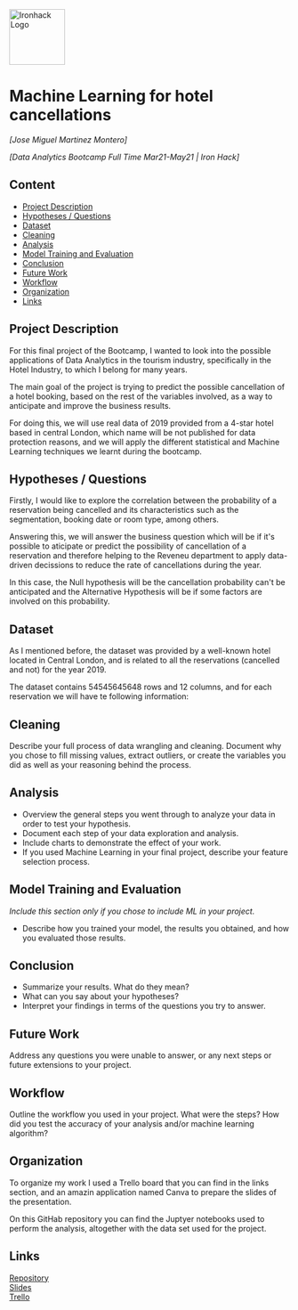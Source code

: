 <img src="https://bit.ly/2VnXWr2" alt="Ironhack Logo" width="100"/>

# Machine Learning for hotel cancellations
*[Jose Miguel Martinez Montero]*

*[Data Analytics Bootcamp Full Time Mar21-May21 | Iron Hack]*

## Content
- [Project Description](#project-description)
- [Hypotheses / Questions](#hypotheses-questions)
- [Dataset](#dataset)
- [Cleaning](#cleaning)
- [Analysis](#analysis)
- [Model Training and Evaluation](#model-training-and-evaluation)
- [Conclusion](#conclusion)
- [Future Work](#future-work)
- [Workflow](#workflow)
- [Organization](#organization)
- [Links](#links)

## Project Description

For this final project of the Bootcamp, I wanted to look into the possible applications of Data Analytics in the tourism industry, specifically in the Hotel Industry, to which I belong for many years. 

The main goal of the project is trying to predict the possible cancellation of a hotel booking, based on the rest of the variables involved, as a way to anticipate and improve the business results. 

For doing this, we will use real data of 2019 provided from a 4-star hotel based in central London, which name will be not published for data protection reasons, and we will apply the different statistical and Machine Learning techniques we learnt during the bootcamp.

## Hypotheses / Questions
Firstly, I would like to explore the correlation between the probability of a reservation being cancelled and its characteristics such as the segmentation, booking date or room type, among others.

Answering this, we will answer the business question which will be if it's possible to aticipate or predict the possibility of cancellation of a reservation and therefore helping to the Reveneu department to apply data-driven decissions to reduce the rate of cancellations during the year.

In this case, the Null hypothesis will be the cancellation probability can't be anticipated and the Alternative Hypothesis will be if some factors are involved on this probability.

## Dataset

As I mentioned before, the dataset was provided by a well-known hotel located in Central London, and is related to all the reservations (cancelled and not) for the year 2019.

The dataset contains 54545645648 rows and 12 columns, and for each reservation we will have te following information: 


## Cleaning
Describe your full process of data wrangling and cleaning. Document why you chose to fill missing values, extract outliers, or create the variables you did as well as your reasoning behind the process.

## Analysis
* Overview the general steps you went through to analyze your data in order to test your hypothesis.
* Document each step of your data exploration and analysis.
* Include charts to demonstrate the effect of your work.
* If you used Machine Learning in your final project, describe your feature selection process.

## Model Training and Evaluation
*Include this section only if you chose to include ML in your project.*
* Describe how you trained your model, the results you obtained, and how you evaluated those results.

## Conclusion
* Summarize your results. What do they mean?
* What can you say about your hypotheses?
* Interpret your findings in terms of the questions you try to answer.

## Future Work
Address any questions you were unable to answer, or any next steps or future extensions to your project.

## Workflow
Outline the workflow you used in your project. What were the steps?
How did you test the accuracy of your analysis and/or machine learning algorithm?

## Organization
To organize my work I used a Trello board that you can find in the links section, and an amazin application named Canva to prepare the slides of the presentation.

On this GitHab repository you can find the Juptyer notebooks used to perform the analysis, altogether with the data set used for the project.

## Links


[Repository](https://github.com/JoseMtnz/Project-Week-8-Final-Project)  
[Slides](https://www.canva.com/design/DAEeRqmhbEw/FD_VNRLcqHL8qYUI3DtQlQ/view?utm_content=DAEeRqmhbEw&utm_campaign=designshare&utm_medium=link&utm_source=sharebutton)  
[Trello](https://trello.com/b/zqJWZqOs/ml-for-hotel-cxls)  
